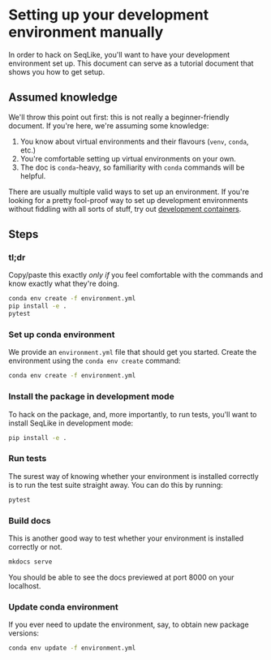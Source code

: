 # Setting up your development environment manually

In order to hack on SeqLike, you'll want to have your development environment set up.
This document can serve as a tutorial document that shows you how to get setup.

## Assumed knowledge

We'll throw this point out first: this is not really a beginner-friendly document.
If you're here, we're assuming some knowledge:

1. You know about virtual environments and their flavours (`venv`, `conda`, etc.)
2. You're comfortable setting up virtual environments on your own.
3. The doc is `conda`-heavy, so familiarity with `conda` commands will be helpful.

There are usually multiple valid ways to set up an environment.
If you're looking for a pretty fool-proof way to set up development environments
without fiddling with all sorts of stuff,
try out [development containers][devcontainer].

[devcontainer]: /development/devcontainer/

## Steps

### tl;dr

Copy/paste this exactly _only if_ you feel comfortable with the commands
and know exactly what they're doing.

```bash
conda env create -f environment.yml
pip install -e .
pytest
```

### Set up conda environment

We provide an `environment.yml` file that should get you started.
Create the environment using the `conda env create` command:

```bash
conda env create -f environment.yml
```

### Install the package in development mode

To hack on the package, and, more importantly, to run tests,
you'll want to install SeqLike in development mode:

```bash
pip install -e .
```

### Run tests

The surest way of knowing whether your environment is installed correctly
is to run the test suite straight away.
You can do this by running:

```bash
pytest
```

### Build docs

This is another good way to test whether your environment is installed correctly or not.

```bash
mkdocs serve
```

You should be able to see the docs previewed at port 8000 on your localhost.

### Update conda environment

If you ever need to update the environment, say, to obtain new package versions:

```bash
conda env update -f environment.yml
```
